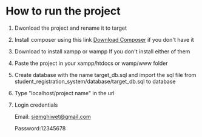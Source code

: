 # How to run the project

1. Dwonload the project and rename it to target

2. Install composer using this link <a href="https://getcomposer.org/Composer-Setup.exe">Download Composer<a> if you don't have it

3. Download to install xampp or wampp If you don't install either of them

4. Paste the project in your xampp/htdocs or wamp/www folder

5. Create database with the name target_db.sql and import the sql file from student_registration_system/database/target_db.sql to database

6. Type "localhost/project name" in the url

7. Login credentials

   Email: siemghiwet@gmail.com
   
   Password:12345678


